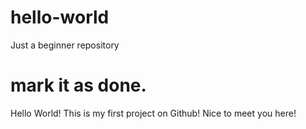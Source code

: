 # hello-world
Just a beginner repository

# mark it as done.

Hello World! This is my first project on Github!
Nice to meet you here!

